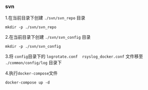 ### svn

1.在当前目录下创建 `./svn/svn_repo` 目录

```
mkdir -p ./svn/svn_repo
```

2.在当前目录下创建 `./svn/svn_config` 目录

```
mkdir -p ./svn/svn_config
```

3.将 `config`目录下的 `logrotate.conf  rsyslog_docker.conf` 文件移至 `./common/config/log` 目录下


4.执行`docker-compose`文件
```
docker-compose up -d
```  